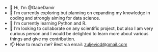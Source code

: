 - 👋 Hi, I’m @GabeDamir
- 👀 I’m currently exploring but planning on expanding my knowledge in coding and strongly aiming for data science.
- 🌱 I’m currently learning Python and R.
- 💞️ I’m looking to collaborate on any scientific project, but also I am very curious person and I would be delighted to learn more about various things and give my contribution.
- 📫 How to reach me? Best via email: zuljevicd@gmail.com

<!---
GabeDamir/GabeDamir is a ✨ special ✨ repository because its `README.md` (this file) appears on your GitHub profile.
You can click the Preview link to take a look at your changes.
--->
